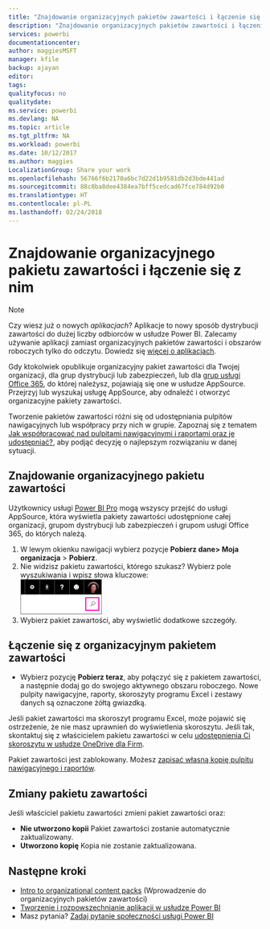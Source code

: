 ```yaml
---
title: "Znajdowanie organizacyjnych pakietów zawartości i łączenie się z nimi — Power BI"
description: "Znajdowanie organizacyjnych pakietów zawartości i łączenie się z nimi w usłudze Power BI"
services: powerbi
documentationcenter: 
author: maggiesMSFT
manager: kfile
backup: ajayan
editor: 
tags: 
qualityfocus: no
qualitydate: 
ms.service: powerbi
ms.devlang: NA
ms.topic: article
ms.tgt_pltfrm: NA
ms.workload: powerbi
ms.date: 10/12/2017
ms.author: maggies
LocalizationGroup: Share your work
ms.openlocfilehash: 56766f6b2170a6bc7d22d1b9581db2d3bde441ad
ms.sourcegitcommit: 88c8ba8dee4384ea7bff5cedcad67fce784d92b0
ms.translationtype: HT
ms.contentlocale: pl-PL
ms.lasthandoff: 02/24/2018
---
```

# <a name="find-and-connect-to-an-organizational-content-pack"></a>Znajdowanie organizacyjnego pakietu zawartości i łączenie się z nim
> [!NOTE]
> Czy wiesz już o nowych *aplikacjach*? Aplikacje to nowy sposób dystrybucji zawartości do dużej liczby odbiorców w usłudze Power BI. Zalecamy używanie aplikacji zamiast organizacyjnych pakietów zawartości i obszarów roboczych tylko do odczytu. Dowiedz się [więcej o aplikacjach](service-install-use-apps.md).
> 
> 

Gdy ktokolwiek opublikuje organizacyjny pakiet zawartości dla Twojej organizacji, dla grup dystrybucji lub zabezpieczeń, lub dla [grup usługi Office 365](https://support.office.com/article/Create-a-group-in-Office-365-7124dc4c-1de9-40d4-b096-e8add19209e9), do której należysz, pojawiają się one w usłudze AppSource.  Przejrzyj lub wyszukaj usługę AppSource, aby odnaleźć i otworzyć organizacyjne pakiety zawartości.

Tworzenie pakietów zawartości różni się od udostępniania pulpitów nawigacyjnych lub współpracy przy nich w grupie. Zapoznaj się z tematem [Jak współpracować nad pulpitami nawigacyjnymi i raportami oraz je udostępniać?](service-how-to-collaborate-distribute-dashboards-reports.md), aby podjąć decyzję o najlepszym rozwiązaniu w danej sytuacji.

## <a name="find-an-organizational-content-pack"></a>Znajdowanie organizacyjnego pakietu zawartości
Użytkownicy usługi [Power BI Pro](https://powerbi.microsoft.com/pricing) mogą wszyscy przejść do usługi AppSource, która wyświetla pakiety zawartości udostępnione całej organizacji, grupom dystrybucji lub zabezpieczeń i grupom usługi Office 365, do których należą.  

1. W lewym okienku nawigacji wybierz pozycje **Pobierz dane\> Moja organizacja** \> **Pobierz**.
2. Nie widzisz pakietu zawartości, którego szukasz? Wybierz pole wyszukiwania i wpisz słowa kluczowe:  
    ![](media/service-organizational-content-pack-find-and-open/cp_searchbox.png)
3. Wybierz pakiet zawartości, aby wyświetlić dodatkowe szczegóły.

## <a name="connect-to-an-organizational-content-pack"></a>Łączenie się z organizacyjnym pakietem zawartości
* Wybierz pozycję **Pobierz teraz**, aby połączyć się z pakietem zawartości, a następnie dodaj go do swojego aktywnego obszaru roboczego. Nowe pulpity nawigacyjne, raporty, skoroszyty programu Excel i zestawy danych są oznaczone żółtą gwiazdką.

Jeśli pakiet zawartości ma skoroszyt programu Excel, może pojawić się ostrzeżenie, że nie masz uprawnień do wyświetlenia skoroszytu. Jeśli tak, skontaktuj się z właścicielem pakietu zawartości w celu [ udostępnienia Ci skoroszytu w usłudze OneDrive dla Firm](https://support.office.com/en-us/article/Share-documents-or-folders-in-Office-365-1fe37332-0f9a-4719-970e-d2578da4941c). 

Pakiet zawartości jest zablokowany. Możesz [zapisać własną kopię pulpitu nawigacyjnego i raportów](service-organizational-content-pack-copy-refresh-access.md). 

## <a name="changes-to-the-content-pack"></a>Zmiany pakietu zawartości
Jeśli właściciel pakietu zawartości zmieni pakiet zawartości oraz: 

* **Nie utworzono kopii** Pakiet zawartości zostanie automatycznie zaktualizowany.
* **Utworzono kopię** Kopia nie zostanie zaktualizowana. 

## <a name="next-steps"></a>Następne kroki
* [Intro to organizational content packs](service-organizational-content-pack-introduction.md) (Wprowadzenie do organizacyjnych pakietów zawartości)  
* [Tworzenie i rozpowszechnianie aplikacji w usłudze Power BI](service-create-distribute-apps.md)
* Masz pytania? [Zadaj pytanie społeczności usługi Power BI](http://community.powerbi.com/)

